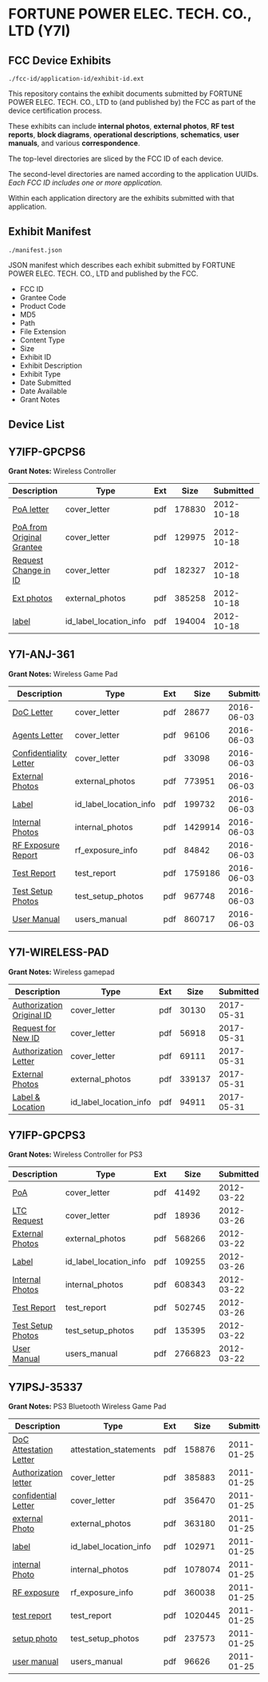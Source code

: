 # FORTUNE POWER ELEC. TECH. CO., LTD (Y7I)
## FCC Device Exhibits

```
./fcc-id/application-id/exhibit-id.ext
```

This repository contains the exhibit documents submitted by FORTUNE POWER ELEC. TECH. CO., LTD to (and published by) the FCC as part of the device certification process.

These exhibits can include **internal photos**, **external photos**, **RF test reports**, **block diagrams**, **operational descriptions**, **schematics**, **user manuals**, and various **correspondence**.

The top-level directories are sliced by the FCC ID of each device.

The second-level directories are named according to the application UUIDs. *Each FCC ID includes one or more application.*

Within each application directory are the exhibits submitted with that application. 

## Exhibit Manifest

```
./manifest.json
```

JSON manifest which describes each exhibit submitted by FORTUNE POWER ELEC. TECH. CO., LTD and published by the FCC.

- FCC ID
- Grantee Code
- Product Code
- MD5
- Path
- File Extension
- Content Type
- Size
- Exhibit ID
- Exhibit Description
- Exhibit Type
- Date Submitted
- Date Available
- Grant Notes

## Device List
## Y7IFP-GPCPS6
**Grant Notes:** Wireless Controller

| Description | Type | Ext | Size | Submitted | Available |
| ----------- | ---- | --- | ---- | --------- | --------- |
| [PoA letter](Y7IFP-GPCPS6/0d2b8eba733baff6edb3fe8a36b0fe04/1818266.pdf) | cover_letter | pdf | 178830 | 2012-10-18 | 2012-10-18 |
| [PoA from Original Grantee](Y7IFP-GPCPS6/0d2b8eba733baff6edb3fe8a36b0fe04/1818269.pdf) | cover_letter | pdf | 129975 | 2012-10-18 | 2012-10-18 |
| [Request Change in ID](Y7IFP-GPCPS6/0d2b8eba733baff6edb3fe8a36b0fe04/1818270.pdf) | cover_letter | pdf | 182327 | 2012-10-18 | 2012-10-18 |
| [Ext photos](Y7IFP-GPCPS6/0d2b8eba733baff6edb3fe8a36b0fe04/1809636.pdf) | external_photos | pdf | 385258 | 2012-10-18 | 2012-10-18 |
| [label](Y7IFP-GPCPS6/0d2b8eba733baff6edb3fe8a36b0fe04/1818268.pdf) | id_label_location_info | pdf | 194004 | 2012-10-18 | 2012-10-18 |
## Y7I-ANJ-361
**Grant Notes:** Wireless Game Pad

| Description | Type | Ext | Size | Submitted | Available |
| ----------- | ---- | --- | ---- | --------- | --------- |
| [DoC Letter](Y7I-ANJ-361/a9e87d5e99dd21c4b2bbafa9da9fc5ca/3015744.pdf) | cover_letter | pdf | 28677 | 2016-06-03 | 2016-06-03 |
| [Agents Letter](Y7I-ANJ-361/a9e87d5e99dd21c4b2bbafa9da9fc5ca/3015756.pdf) | cover_letter | pdf | 96106 | 2016-06-03 | 2016-06-03 |
| [Confidentiality Letter](Y7I-ANJ-361/a9e87d5e99dd21c4b2bbafa9da9fc5ca/3015757.pdf) | cover_letter | pdf | 33098 | 2016-06-03 | 2016-06-03 |
| [External Photos](Y7I-ANJ-361/a9e87d5e99dd21c4b2bbafa9da9fc5ca/3015746.pdf) | external_photos | pdf | 773951 | 2016-06-03 | 2016-11-29 |
| [Label](Y7I-ANJ-361/a9e87d5e99dd21c4b2bbafa9da9fc5ca/3015745.pdf) | id_label_location_info | pdf | 199732 | 2016-06-03 | 2016-06-03 |
| [Internal Photos](Y7I-ANJ-361/a9e87d5e99dd21c4b2bbafa9da9fc5ca/3015752.pdf) | internal_photos | pdf | 1429914 | 2016-06-03 | 2016-11-29 |
| [RF Exposure Report](Y7I-ANJ-361/a9e87d5e99dd21c4b2bbafa9da9fc5ca/3015753.pdf) | rf_exposure_info | pdf | 84842 | 2016-06-03 | 2016-06-03 |
| [Test Report](Y7I-ANJ-361/a9e87d5e99dd21c4b2bbafa9da9fc5ca/3015749.pdf) | test_report | pdf | 1759186 | 2016-06-03 | 2016-06-03 |
| [Test Setup Photos](Y7I-ANJ-361/a9e87d5e99dd21c4b2bbafa9da9fc5ca/3015750.pdf) | test_setup_photos | pdf | 967748 | 2016-06-03 | 2016-11-29 |
| [User Manual](Y7I-ANJ-361/a9e87d5e99dd21c4b2bbafa9da9fc5ca/3015751.pdf) | users_manual | pdf | 860717 | 2016-06-03 | 2016-11-29 |
## Y7I-WIRELESS-PAD
**Grant Notes:** Wireless gamepad

| Description | Type | Ext | Size | Submitted | Available |
| ----------- | ---- | --- | ---- | --------- | --------- |
| [Authorization Original ID](Y7I-WIRELESS-PAD/1e56ed39d15fec095ebd7355ceb51db2/3409384.pdf) | cover_letter | pdf | 30130 | 2017-05-31 | 2017-05-31 |
| [Request for New ID](Y7I-WIRELESS-PAD/1e56ed39d15fec095ebd7355ceb51db2/3409385.pdf) | cover_letter | pdf | 56918 | 2017-05-31 | 2017-05-31 |
| [Authorization Letter](Y7I-WIRELESS-PAD/1e56ed39d15fec095ebd7355ceb51db2/3409386.pdf) | cover_letter | pdf | 69111 | 2017-05-31 | 2017-05-31 |
| [External Photos](Y7I-WIRELESS-PAD/1e56ed39d15fec095ebd7355ceb51db2/3402920.pdf) | external_photos | pdf | 339137 | 2017-05-31 | 2017-05-31 |
| [Label & Location](Y7I-WIRELESS-PAD/1e56ed39d15fec095ebd7355ceb51db2/3409388.pdf) | id_label_location_info | pdf | 94911 | 2017-05-31 | 2017-05-31 |
## Y7IFP-GPCPS3
**Grant Notes:** Wireless Controller for PS3

| Description | Type | Ext | Size | Submitted | Available |
| ----------- | ---- | --- | ---- | --------- | --------- |
| [PoA](Y7IFP-GPCPS3/0ebf00ab8883eca7601035feaa72f6fe/1661124.pdf) | cover_letter | pdf | 41492 | 2012-03-22 | 2012-03-22 |
| [LTC Request](Y7IFP-GPCPS3/0ebf00ab8883eca7601035feaa72f6fe/1662888.pdf) | cover_letter | pdf | 18936 | 2012-03-26 | 2012-03-22 |
| [External Photos](Y7IFP-GPCPS3/0ebf00ab8883eca7601035feaa72f6fe/1661126.pdf) | external_photos | pdf | 568266 | 2012-03-22 | 2012-03-22 |
| [Label](Y7IFP-GPCPS3/0ebf00ab8883eca7601035feaa72f6fe/1662889.pdf) | id_label_location_info | pdf | 109255 | 2012-03-26 | 2012-03-22 |
| [Internal Photos](Y7IFP-GPCPS3/0ebf00ab8883eca7601035feaa72f6fe/1661127.pdf) | internal_photos | pdf | 608343 | 2012-03-22 | 2012-03-22 |
| [Test Report](Y7IFP-GPCPS3/0ebf00ab8883eca7601035feaa72f6fe/1662890.pdf) | test_report | pdf | 502745 | 2012-03-26 | 2012-03-22 |
| [Test Setup Photos](Y7IFP-GPCPS3/0ebf00ab8883eca7601035feaa72f6fe/1661128.pdf) | test_setup_photos | pdf | 135395 | 2012-03-22 | 2012-03-22 |
| [User Manual](Y7IFP-GPCPS3/0ebf00ab8883eca7601035feaa72f6fe/1661130.pdf) | users_manual | pdf | 2766823 | 2012-03-22 | 2012-03-22 |
## Y7IPSJ-35337
**Grant Notes:** PS3 Bluetooth Wireless Game Pad

| Description | Type | Ext | Size | Submitted | Available |
| ----------- | ---- | --- | ---- | --------- | --------- |
| [DoC Attestation Letter](Y7IPSJ-35337/d7b2193630a26e1386801df53427bf6e/1409108.pdf) | attestation_statements | pdf | 158876 | 2011-01-25 | 2011-01-25 |
| [Authorization letter](Y7IPSJ-35337/d7b2193630a26e1386801df53427bf6e/1409106.pdf) | cover_letter | pdf | 385883 | 2011-01-25 | 2011-01-25 |
| [confidential Letter](Y7IPSJ-35337/d7b2193630a26e1386801df53427bf6e/1409107.pdf) | cover_letter | pdf | 356470 | 2011-01-25 | 2011-01-25 |
| [external Photo](Y7IPSJ-35337/d7b2193630a26e1386801df53427bf6e/1409112.pdf) | external_photos | pdf | 363180 | 2011-01-25 | 2011-01-25 |
| [label](Y7IPSJ-35337/d7b2193630a26e1386801df53427bf6e/1409113.pdf) | id_label_location_info | pdf | 102971 | 2011-01-25 | 2011-01-25 |
| [internal Photo](Y7IPSJ-35337/d7b2193630a26e1386801df53427bf6e/1409114.pdf) | internal_photos | pdf | 1078074 | 2011-01-25 | 2011-01-25 |
| [RF exposure](Y7IPSJ-35337/d7b2193630a26e1386801df53427bf6e/1409115.pdf) | rf_exposure_info | pdf | 360038 | 2011-01-25 | 2011-01-25 |
| [test report](Y7IPSJ-35337/d7b2193630a26e1386801df53427bf6e/1409116.pdf) | test_report | pdf | 1020445 | 2011-01-25 | 2011-01-25 |
| [setup photo](Y7IPSJ-35337/d7b2193630a26e1386801df53427bf6e/1409117.pdf) | test_setup_photos | pdf | 237573 | 2011-01-25 | 2011-01-25 |
| [user manual](Y7IPSJ-35337/d7b2193630a26e1386801df53427bf6e/1409118.pdf) | users_manual | pdf | 96626 | 2011-01-25 | 2011-01-25 |
